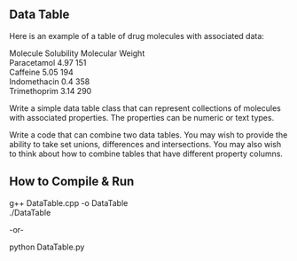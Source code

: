 
## Data Table

Here is an example of a table of drug molecules with associated data:

Molecule          Solubility              Molecular Weight  
Paracetamol       4.97                    151  
Caffeine          5.05                    194  
Indomethacin      0.4                     358  
Trimethoprim      3.14                    290  

Write a simple data table class that can represent collections of molecules with associated properties. 
The properties can be numeric or text types. 

Write a code that can combine two data tables. 
You may wish to provide the ability to take set unions, differences and intersections. 
You may also wish to think about how to combine tables that have different property columns.

## How to Compile & Run

g++ DataTable.cpp -o DataTable  
./DataTable

-or-

python DataTable.py


